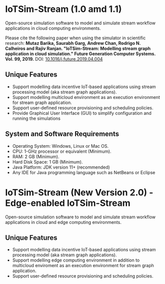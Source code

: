 # IoTSim-Stream (1.0 amd 1.1)
Open-source simulation software to model and simulate stream workflow applications in cloud computing environments.

Please cite the following paper when using the simulator in scientific research: <b> Mutaz Barika, Saurabh Garg, Andrew Chan, Rodrigo N. Calheiros and Rajiv Ranjan. "IoTSim-Stream: Modelling stream graph application in cloud simulation." Future Generation Computer Systems. Vol. 99, 2019.</b> DOI: <a href='https://doi.org/10.1016/j.future.2019.04.004'>10.1016/j.future.2019.04.004</a>

## Unique Features
  * Support modelling data incentive IoT-based applications using stream processing model (aka stream graph applications).
  * Support modelling multicloud environment as an execution environment for stream graph application.
  * Support user-defined resource provisioning and scheduling policies.
  * Provide Graphical User Interface (GUI) to simplify configuration and running the simulations
  
## System and Software Requirements
  * Operating System: Windows, Linux or Mac OS.
  * CPU: 1-GHz processor or equivalent (Minimum).
  * RAM: 2 GB (Minimum).
  * Hard Disk Space: 1 GB (Minimum).
  * Java Platform: JDK version 11+ (recommended)
  * Any IDE for Java programming language such as NetBeans or Eclipse

# IoTSim-Stream (New Version 2.0) - Edge-enabled IoTSim-Stream
Open-source simulation software to model and simulate stream workflow applications in cloud and edge computing environments.

## Unique Features
  * Support modelling data incentive IoT-based applications using stream processing model (aka stream graph applications).
  * Support modelling edge computing environment in addition to multicloud enviroment as an execution environment for stream graph application.
  * Support user-defined resource provisioning and scheduling policies.
